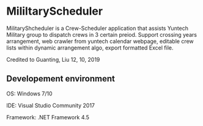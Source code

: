 # MililtaryScheduler


MilitaryShcheduler is a Crew-Scheduler application that assists Yuntech Military group to dispatch crews in 3 certain preiod.
Support crossing years arrangement, web crawler from yuntech calendar webpage, editable crew lists within dynamic arrangement algo, export formatted Excel file.

Credited to Guanting, Liu    12, 10, 2019

Developement environment
---------------------------
OS: Windows 7/10

IDE: Visual Studio Community 2017

Framework: .NET Framework 4.5
